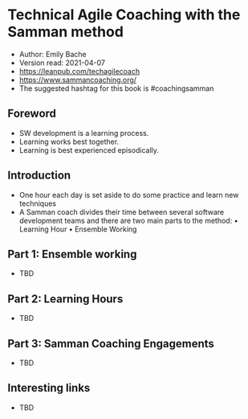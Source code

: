 # Technical Agile Coaching with the Samman method

- Author: Emily Bache
- Version read: 2021-04-07
- https://leanpub.com/techagilecoach
- https://www.sammancoaching.org/
- The suggested hashtag for this book is #coachingsamman

## Foreword

- SW development is a learning process.
- Learning works best together.
- Learning is best experienced episodically.

## Introduction

- One hour each day is set aside to do some practice and learn new techniques
- A Samman coach divides their time between several software development teams and there are two main parts to the method:
  • Learning Hour
  • Ensemble Working

## Part 1: Ensemble working

- TBD

## Part 2: Learning Hours

- TBD

## Part 3: Samman Coaching Engagements

- TBD

## Interesting links

- TBD
